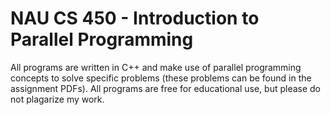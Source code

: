 # NAU CS 450 - Introduction to Parallel Programming
All programs are written in C++ and make use of parallel programming concepts to solve specific problems (these problems can be found in the assignment PDFs).
All programs are free for educational use, but please do not plagarize my work.
